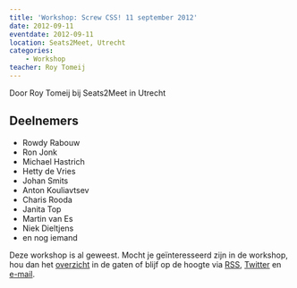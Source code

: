 ```yaml
---
title: 'Workshop: Screw CSS! 11 september 2012'
date: 2012-09-11
eventdate: 2012-09-11
location: Seats2Meet, Utrecht
categories:
    - Workshop
teacher: Roy Tomeij
---
```


Door Roy Tomeij bij Seats2Meet in Utrecht

## Deelnemers

-   Rowdy Rabouw
-   Ron Jonk
-   Michael Hastrich
-   Hetty de Vries
-   Johan Smits
-   Anton Kouliavtsev
-   Charis Rooda
-   Janita Top
-   Martin van Es
-   Niek Dieltjens
-   en nog iemand

Deze workshop is al geweest. Mocht je geïnteresseerd zijn in de workshop, hou dan het [overzicht](/workshops) in de gaten of blijf op de hoogte via [RSS](http://feeds.feedburner.com/FronteersWorkshops), [Twitter](https://twitter.com/fronteers) en [e-mail](/workshops#per-mail).
